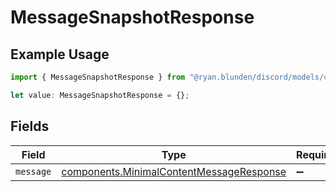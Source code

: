 # MessageSnapshotResponse

## Example Usage

```typescript
import { MessageSnapshotResponse } from "@ryan.blunden/discord/models/components";

let value: MessageSnapshotResponse = {};
```

## Fields

| Field                                                                                                | Type                                                                                                 | Required                                                                                             | Description                                                                                          |
| ---------------------------------------------------------------------------------------------------- | ---------------------------------------------------------------------------------------------------- | ---------------------------------------------------------------------------------------------------- | ---------------------------------------------------------------------------------------------------- |
| `message`                                                                                            | [components.MinimalContentMessageResponse](../../models/components/minimalcontentmessageresponse.md) | :heavy_minus_sign:                                                                                   | N/A                                                                                                  |
